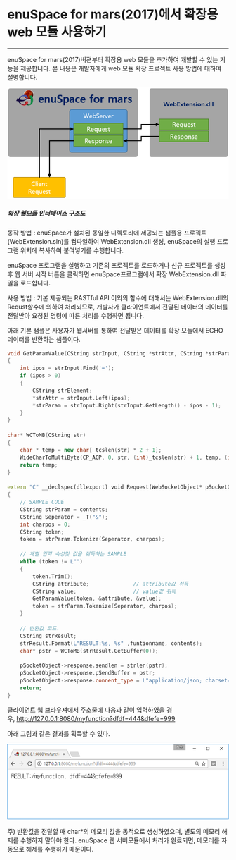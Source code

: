 # enuSpace for mars\(2017\)에서 확장용 web 모듈 사용하기

---



enuSpace for mars\(2017\)버젼부터 확장용 web 모듈을 추가하여 개발할 수 있는 기능을 제공합니다. 본 내용은 개발자에게 web 모듈 확장 프로젝트 사용 방법에 대하여 설명합니다.

![](/assets/web-interface/webextarc.png)

##### **확장 웹모듈 인터페이스 구조도** 

동작 방법 : enuSpace가 설치된 동일한 디렉토리에 제공되는 샘플용 프로젝트\(WebExtension.sln\)를 컴파일하여 WebExtension.dll 생성, enuSpace의 실행 프로그램 위치에 복사하여 붙여넣기를 수행합니다. 

enuSpace 프로그램을 실행하고 기존의 프로젝트를 로드하거나 신규 프로젝트를 생성후 웹 서버 시작 버튼을 클릭하면 enuSpace프로그램에서 확장 WebExtension.dll 파일을 로드합니다.  

사용 방법 : 기본 제공되는 RASTful API 이외의 함수에 대해서는 WebExtension.dll의 Requst함수에 의하여 처리되므로, 개발자가 클라이언트에서 전달된 데이터의 데이터를 전달받아 요청된 명령에 따른 처리를 수행하면 됩니다. 

아래 기본 샘플은 사용자가 웹서버를 통하여 전달받은 데이터를 확장 모듈에서 ECHO 데이터를 반환하는 샘플이다. 

```cpp
void GetParamValue(CString strInput, CString *strAttr, CString *strParam)
{
	int ipos = strInput.Find('=');
	if (ipos > 0)
	{
		CString strElement;
		*strAttr = strInput.Left(ipos);
		*strParam = strInput.Right(strInput.GetLength() - ipos - 1);
	}
}

char* WCToMB(CString str)
{
	char * temp = new char[_tcslen(str) * 2 + 1];
	WideCharToMultiByte(CP_ACP, 0, str, (int)_tcslen(str) + 1, temp, (int)_tcslen(str) * 2 + 1, 0, 0);
	return temp;
}

extern "C" __declspec(dllexport) void Request(WebSocketObject* pSocketObject, wchar_t* funtionname, wchar_t* contents)
{
	// SAMPLE CODE
	CString strParam = contents;
	CString Seperator = _T("&");
	int charpos = 0;
	CString token;
	token = strParam.Tokenize(Seperator, charpos);

	// 개별 입력 속성및 값을 취득하는 SAMPLE
	while (token != L"")
	{
		token.Trim();
		CString attribute;				// attribute값 취득
		CString value;					// value값 취득
		GetParamValue(token, &attribute, &value);
		token = strParam.Tokenize(Seperator, charpos);
	}

	// 반환값 코드.
	CString strResult;
	strResult.Format(L"RESULT:%s, %s" ,funtionname, contents);
	char* pstr = WCToMB(strResult.GetBuffer(0));

	pSocketObject->response.sendlen = strlen(pstr);
	pSocketObject->response.pSendBuffer = pstr;
	pSocketObject->response.connent_type = L"application/json; charset=UTF-8";
	return;
} 

```



클라이언트 웹 브라우져에서 주소줄에 다음과 같이 입력하였을 경우, http://127.0.0.1:8080/myfunction?dfdf=444&dfefe=999

아래 그림과 같은 결과를 획득할 수 있다. 

![](/assets/web-interface/webext.png)

주\) 반환값을 전달할 때 char\*의 메모리 값을 동적으로 생성하였으며, 별도의 메모리 해제를 수행하지 말아야 한다. enuSpace 웹 서버모듈에서 처리가 완료되면, 메모리를 자동으로 해제를 수행하기 때문이다. 

  


